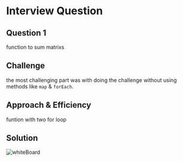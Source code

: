 # Interview Question 
## Question 1

function to sum matrixs

## Challenge

the most challenging part was with doing the challenge without using methods like `map` & `forEach`.

## Approach & Efficiency

funtion with two for loop 

## Solution

![whiteBoard]()